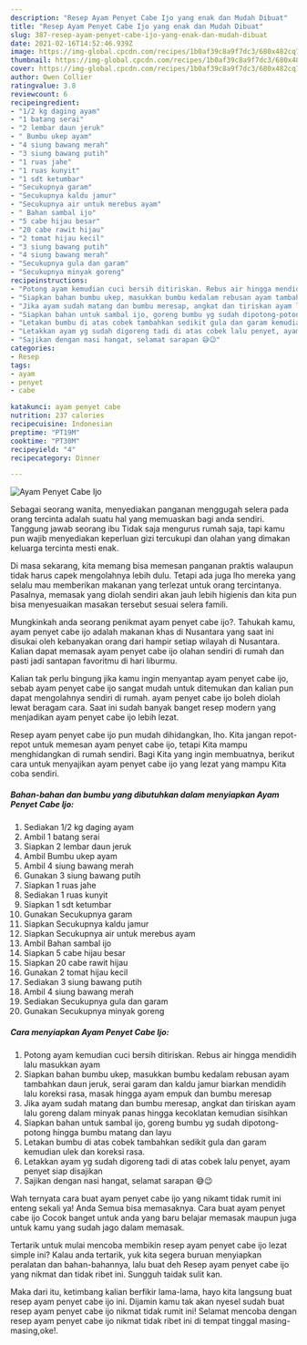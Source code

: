 ```yaml
---
description: "Resep Ayam Penyet Cabe Ijo yang enak dan Mudah Dibuat"
title: "Resep Ayam Penyet Cabe Ijo yang enak dan Mudah Dibuat"
slug: 387-resep-ayam-penyet-cabe-ijo-yang-enak-dan-mudah-dibuat
date: 2021-02-16T14:52:46.939Z
image: https://img-global.cpcdn.com/recipes/1b0af39c8a9f7dc3/680x482cq70/ayam-penyet-cabe-ijo-foto-resep-utama.jpg
thumbnail: https://img-global.cpcdn.com/recipes/1b0af39c8a9f7dc3/680x482cq70/ayam-penyet-cabe-ijo-foto-resep-utama.jpg
cover: https://img-global.cpcdn.com/recipes/1b0af39c8a9f7dc3/680x482cq70/ayam-penyet-cabe-ijo-foto-resep-utama.jpg
author: Owen Collier
ratingvalue: 3.8
reviewcount: 6
recipeingredient:
- "1/2 kg daging ayam"
- "1 batang serai"
- "2 lembar daun jeruk"
- " Bumbu ukep ayam"
- "4 siung bawang merah"
- "3 siung bawang putih"
- "1 ruas jahe"
- "1 ruas kunyit"
- "1 sdt ketumbar"
- "Secukupnya garam"
- "Secukupnya kaldu jamur"
- "Secukupnya air untuk merebus ayam"
- " Bahan sambal ijo"
- "5 cabe hijau besar"
- "20 cabe rawit hijau"
- "2 tomat hijau kecil"
- "3 siung bawang putih"
- "4 siung bawang merah"
- "Secukupnya gula dan garam"
- "Secukupnya minyak goreng"
recipeinstructions:
- "Potong ayam kemudian cuci bersih ditiriskan. Rebus air hingga mendidih lalu masukkan ayam"
- "Siapkan bahan bumbu ukep, masukkan bumbu kedalam rebusan ayam tambahkan daun jeruk, serai garam dan kaldu jamur biarkan mendidih lalu koreksi rasa, masak hingga ayam empuk dan bumbu meresap"
- "Jika ayam sudah matang dan bumbu meresap, angkat dan tiriskan ayam lalu goreng dalam minyak panas hingga kecoklatan kemudian sisihkan"
- "Siapkan bahan untuk sambal ijo, goreng bumbu yg sudah dipotong-potong hingga bumbu matang dan layu"
- "Letakan bumbu di atas cobek tambahkan sedikit gula dan garam kemudian ulek dan koreksi rasa."
- "Letakkan ayam yg sudah digoreng tadi di atas cobek lalu penyet, ayam penyet siap disajikan"
- "Sajikan dengan nasi hangat, selamat sarapan 😅😉"
categories:
- Resep
tags:
- ayam
- penyet
- cabe

katakunci: ayam penyet cabe 
nutrition: 237 calories
recipecuisine: Indonesian
preptime: "PT19M"
cooktime: "PT30M"
recipeyield: "4"
recipecategory: Dinner

---
```



![Ayam Penyet Cabe Ijo](https://img-global.cpcdn.com/recipes/1b0af39c8a9f7dc3/680x482cq70/ayam-penyet-cabe-ijo-foto-resep-utama.jpg)

Sebagai seorang wanita, menyediakan panganan menggugah selera pada orang tercinta adalah suatu hal yang memuaskan bagi anda sendiri. Tanggung jawab seorang ibu Tidak saja mengurus rumah saja, tapi kamu pun wajib menyediakan keperluan gizi tercukupi dan olahan yang dimakan keluarga tercinta mesti enak.

Di masa  sekarang, kita memang bisa memesan panganan praktis walaupun tidak harus capek mengolahnya lebih dulu. Tetapi ada juga lho mereka yang selalu mau memberikan makanan yang terlezat untuk orang tercintanya. Pasalnya, memasak yang diolah sendiri akan jauh lebih higienis dan kita pun bisa menyesuaikan masakan tersebut sesuai selera famili. 



Mungkinkah anda seorang penikmat ayam penyet cabe ijo?. Tahukah kamu, ayam penyet cabe ijo adalah makanan khas di Nusantara yang saat ini disukai oleh kebanyakan orang dari hampir setiap wilayah di Nusantara. Kalian dapat memasak ayam penyet cabe ijo olahan sendiri di rumah dan pasti jadi santapan favoritmu di hari liburmu.

Kalian tak perlu bingung jika kamu ingin menyantap ayam penyet cabe ijo, sebab ayam penyet cabe ijo sangat mudah untuk ditemukan dan kalian pun dapat mengolahnya sendiri di rumah. ayam penyet cabe ijo boleh diolah lewat beragam cara. Saat ini sudah banyak banget resep modern yang menjadikan ayam penyet cabe ijo lebih lezat.

Resep ayam penyet cabe ijo pun mudah dihidangkan, lho. Kita jangan repot-repot untuk memesan ayam penyet cabe ijo, tetapi Kita mampu menghidangkan di rumah sendiri. Bagi Kita yang ingin membuatnya, berikut cara untuk menyajikan ayam penyet cabe ijo yang lezat yang mampu Kita coba sendiri.

<!--inarticleads1-->

##### Bahan-bahan dan bumbu yang dibutuhkan dalam menyiapkan Ayam Penyet Cabe Ijo:

1. Sediakan 1/2 kg daging ayam
1. Ambil 1 batang serai
1. Siapkan 2 lembar daun jeruk
1. Ambil  Bumbu ukep ayam
1. Ambil 4 siung bawang merah
1. Gunakan 3 siung bawang putih
1. Siapkan 1 ruas jahe
1. Sediakan 1 ruas kunyit
1. Siapkan 1 sdt ketumbar
1. Gunakan Secukupnya garam
1. Siapkan Secukupnya kaldu jamur
1. Siapkan Secukupnya air untuk merebus ayam
1. Ambil  Bahan sambal ijo
1. Siapkan 5 cabe hijau besar
1. Siapkan 20 cabe rawit hijau
1. Gunakan 2 tomat hijau kecil
1. Sediakan 3 siung bawang putih
1. Ambil 4 siung bawang merah
1. Sediakan Secukupnya gula dan garam
1. Gunakan Secukupnya minyak goreng




<!--inarticleads2-->

##### Cara menyiapkan Ayam Penyet Cabe Ijo:

1. Potong ayam kemudian cuci bersih ditiriskan. Rebus air hingga mendidih lalu masukkan ayam
1. Siapkan bahan bumbu ukep, masukkan bumbu kedalam rebusan ayam tambahkan daun jeruk, serai garam dan kaldu jamur biarkan mendidih lalu koreksi rasa, masak hingga ayam empuk dan bumbu meresap
1. Jika ayam sudah matang dan bumbu meresap, angkat dan tiriskan ayam lalu goreng dalam minyak panas hingga kecoklatan kemudian sisihkan
1. Siapkan bahan untuk sambal ijo, goreng bumbu yg sudah dipotong-potong hingga bumbu matang dan layu
1. Letakan bumbu di atas cobek tambahkan sedikit gula dan garam kemudian ulek dan koreksi rasa.
1. Letakkan ayam yg sudah digoreng tadi di atas cobek lalu penyet, ayam penyet siap disajikan
1. Sajikan dengan nasi hangat, selamat sarapan 😅😉




Wah ternyata cara buat ayam penyet cabe ijo yang nikamt tidak rumit ini enteng sekali ya! Anda Semua bisa memasaknya. Cara buat ayam penyet cabe ijo Cocok banget untuk anda yang baru belajar memasak maupun juga untuk kamu yang sudah jago dalam memasak.

Tertarik untuk mulai mencoba membikin resep ayam penyet cabe ijo lezat simple ini? Kalau anda tertarik, yuk kita segera buruan menyiapkan peralatan dan bahan-bahannya, lalu buat deh Resep ayam penyet cabe ijo yang nikmat dan tidak ribet ini. Sungguh taidak sulit kan. 

Maka dari itu, ketimbang kalian berfikir lama-lama, hayo kita langsung buat resep ayam penyet cabe ijo ini. Dijamin kamu tak akan nyesel sudah buat resep ayam penyet cabe ijo nikmat tidak rumit ini! Selamat mencoba dengan resep ayam penyet cabe ijo nikmat tidak ribet ini di tempat tinggal masing-masing,oke!.

